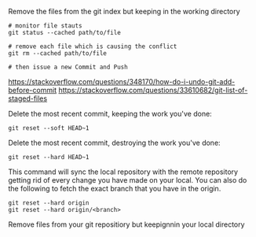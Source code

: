 Remove the files from the git index but keeping in the working directory

    # monitor file stauts
    git status --cached path/to/file

    # remove each file which is causing the conflict
    git rm --cached path/to/file

    # then issue a new Commit and Push


https://stackoverflow.com/questions/348170/how-do-i-undo-git-add-before-commit
https://stackoverflow.com/questions/33610682/git-list-of-staged-files

Delete the most recent commit, keeping the work you've done:

    git reset --soft HEAD~1


Delete the most recent commit, destroying the work you've done:

    git reset --hard HEAD~1

This command will sync the local repository with the remote repository getting rid of every change you have made on your local. You can also do the following to fetch the exact branch that you have in the origin.

    git reset --hard origin
    git reset --hard origin/<branch>


Remove files from your git repositiory but keepignnin your local directory


